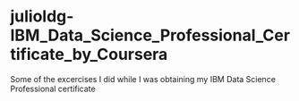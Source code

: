 # julioldg-IBM_Data_Science_Professional_Certificate_by_Coursera
Some of the excercises I did while I was obtaining my IBM Data Science Professional certificate
